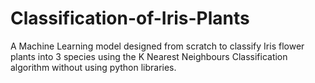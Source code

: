 # Classification-of-Iris-Plants
A Machine Learning model designed from scratch to classify Iris flower plants into 3 species using the K Nearest Neighbours Classification algorithm without using python libraries. 
